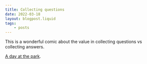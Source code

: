 ```yaml
---
title: Collecting questions
date: 2022-03-18
layout: blogpost.liquid
tags:
    - posts
---
```


This is a wonderful comic about the value in collecting questions vs collecting answers.

[A day at the park](http://kiriakakis.net/comics/mused/a-day-at-the-park). 